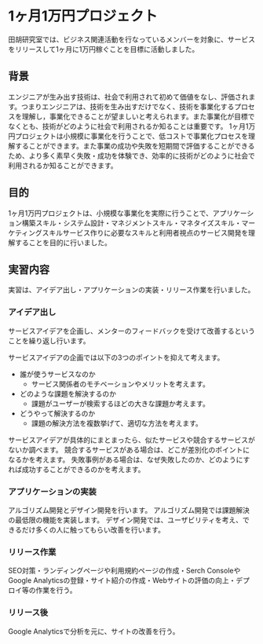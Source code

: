 # 1ヶ月1万円プロジェクト

田胡研究室では、ビジネス関連活動を行なっているメンバーを対象に、サービスをリリースして1ヶ月に1万円稼ぐことを目標に活動しました。  

## 背景

エンジニアが生み出す技術は、社会で利用されて初めて価値をなし、評価されます。つまりエンジニアは、技術を生み出すだけでなく、技術を事業化するプロセスを理解し，事業化できることが望ましいと考えられます。また事業化が目標でなくとも、技術がどのように社会で利用されるか知ることは重要です。
1ヶ月1万円プロジェクトは小規模に事業化を行うことで、低コストで事業化プロセスを理解することができます。また事業の成功や失敗を短期間で評価することができるため、より多く素早く失敗・成功を体験でき、効率的に技術がどのように社会で利用されるか知ることができます。  

## 目的

1ヶ月1万円プロジェクトは、小規模な事業化を実際に行うことで、アプリケーション構築スキル・システム設計・マネジメントスキル・マネタイズスキル・マーケティングスキルサービス作りに必要なスキルと利用者視点のサービス開発を理解することを目的に行いました。  

## 実習内容

実習は、アイデア出し・アプリケーションの実装・リリース作業を行いました。  

### アイデア出し

サービスアイデアを企画し、メンターのフィードバックを受けて改善するということを繰り返し行います。

サービスアイデアの企画では以下の3つのポイントを抑えて考えます。

- 誰が使うサービスなのか
  - サービス関係者のモチベーションやメリットを考えます。
- どのような課題を解決するのか
  - 課題がユーザーが検索するほどの大きな課題か考えます。
- どうやって解決するのか
  - 課題の解決方法を複数挙げて、適切な方法を考えます。

サービスアイデアが具体的にまとまったら、似たサービスや競合するサービスがないか調べます。
競合するサービスがある場合は、どこが差別化のポイントになるかを考えます。
失敗事例がある場合は、なぜ失敗したのか、どのようにすれば成功することができるのかを考えます。  

### アプリケーションの実装

アルゴリズム開発とデザイン開発を行います。
アルゴリズム開発では課題解決の最低限の機能を実装します。
デザイン開発では、ユーザビリティを考え、できるだけ多くの人に触ってもらい改善を行います。  

### リリース作業

SEO対策・ランディングページや利用規約ページの作成・Serch ConsoleやGoogle Analyticsの登録・サイト紹介の作成・Webサイトの評価の向上・デプロイ等の作業を行う。  

### リリース後

Google Analyticsで分析を元に、サイトの改善を行う。  
